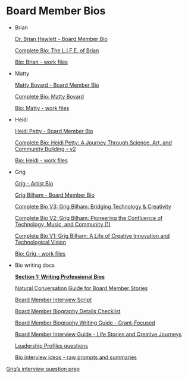 # Board Member Bios

- Brian
    
    [Dr. Brian Hewlett - Board Member Bio](Board%20Member%20Bios%2014afaa2a7b8a80a58161c7b2f9f19e3b/Dr%20Brian%20Hewlett%20-%20Board%20Member%20Bio%20197faa2a7b8a8029ba44dfe99c9ca765.md)
    
    [Complete Bio: The L.I.F.E. of Brian](Board%20Member%20Bios%2014afaa2a7b8a80a58161c7b2f9f19e3b/Complete%20Bio%20The%20L%20I%20F%20E%20of%20Brian%2015afaa2a7b8a808aa1a5d9566e15bbb5.md)
    
    [Bio: Brian - work files](Board%20Member%20Bios%2014afaa2a7b8a80a58161c7b2f9f19e3b/Bio%20Brian%20-%20work%20files%20197faa2a7b8a8019b3bde44c0bcac8cd.md)
    
- Matty
    
    [Matty Bovard - Board Member Bio](Board%20Member%20Bios%2014afaa2a7b8a80a58161c7b2f9f19e3b/Matty%20Bovard%20-%20Board%20Member%20Bio%20197faa2a7b8a8026a9b5d4e313d49695.md)
    
    [Complete Bio: Matty Bovard](Board%20Member%20Bios%2014afaa2a7b8a80a58161c7b2f9f19e3b/Complete%20Bio%20Matty%20Bovard%2018cfaa2a7b8a80129f43e5604f7e41f3.md)
    
    [Bio: Matty - work files](Board%20Member%20Bios%2014afaa2a7b8a80a58161c7b2f9f19e3b/Bio%20Matty%20-%20work%20files%20197faa2a7b8a803e8649d2f675f4a366.md)
    
- Heidi
    
    [Heidi Petty - Board Member Bio](Board%20Member%20Bios%2014afaa2a7b8a80a58161c7b2f9f19e3b/Heidi%20Petty%20-%20Board%20Member%20Bio%20197faa2a7b8a80b0a5c1cf23b5bb9629.md)
    
    [Complete Bio: Heidi Petty: A Journey Through Science, Art, and Community Building - v2](Board%20Member%20Bios%2014afaa2a7b8a80a58161c7b2f9f19e3b/Complete%20Bio%20Heidi%20Petty%20A%20Journey%20Through%20Science%20197faa2a7b8a80e9a3caf48f30eae75a.md)
    
    [Bio: Heidi - work files](Board%20Member%20Bios%2014afaa2a7b8a80a58161c7b2f9f19e3b/Bio%20Heidi%20-%20work%20files%2014afaa2a7b8a806188d3eee55990bcc4.md)
    
- Grig
    
    [Grig - Artist Bio](Board%20Member%20Bios%2014afaa2a7b8a80a58161c7b2f9f19e3b/Grig%20-%20Artist%20Bio%201c6faa2a7b8a80dcb177dba125e8e375.md)
    
    [Grig Bilham - Board Member Bio](Board%20Member%20Bios%2014afaa2a7b8a80a58161c7b2f9f19e3b/Grig%20Bilham%20-%20Board%20Member%20Bio%201acfaa2a7b8a8016a499d34020a4d5d2.md)
    
    [Complete Bio V3: Grig Bilham: Bridging Technology & Creativity](Board%20Member%20Bios%2014afaa2a7b8a80a58161c7b2f9f19e3b/Complete%20Bio%20V3%20Grig%20Bilham%20Bridging%20Technology%20&%20%201acfaa2a7b8a800f98b7ecf550e27b56.md)
    
    [Complete Bio V2: Grig Bilham: Pioneering the Confluence of Technology, Music, and Community (1)](Board%20Member%20Bios%2014afaa2a7b8a80a58161c7b2f9f19e3b/Complete%20Bio%20V2%20Grig%20Bilham%20Pioneering%20the%20Conflue%201acfaa2a7b8a80649793ee43d6dbf098.md)
    
    [Complete Bio V1: Grig Bilham: A Life of Creative Innovation and Technological Vision](Board%20Member%20Bios%2014afaa2a7b8a80a58161c7b2f9f19e3b/Complete%20Bio%20V1%20Grig%20Bilham%20A%20Life%20of%20Creative%20Inn%201acfaa2a7b8a80a692bdf52f48860da7.md)
    
    [Bio: Grig - work files](Board%20Member%20Bios%2014afaa2a7b8a80a58161c7b2f9f19e3b/Bio%20Grig%20-%20work%20files%2014afaa2a7b8a801eba25d486053c85a3.md)
    

- Bio writing docs
    
    [**Section 1: Writing Professional Bios**](Board%20Member%20Bios%2014afaa2a7b8a80a58161c7b2f9f19e3b/Section%201%20Writing%20Professional%20Bios%2015afaa2a7b8a8091991fc0da4fe904e0.md)
    
    [Natural Conversation Guide for Board Member Stories](Board%20Member%20Bios%2014afaa2a7b8a80a58161c7b2f9f19e3b/Natural%20Conversation%20Guide%20for%20Board%20Member%20Storie%20154faa2a7b8a8060b7c1e057c47b0ec7.md)
    
    [Board Member Interview Script](Board%20Member%20Bios%2014afaa2a7b8a80a58161c7b2f9f19e3b/Board%20Member%20Interview%20Script%20154faa2a7b8a8000b6bbc0507edf0d7c.md)
    
    [Board Member Biography Details Checklist](Board%20Member%20Bios%2014afaa2a7b8a80a58161c7b2f9f19e3b/Board%20Member%20Biography%20Details%20Checklist%20154faa2a7b8a80349cade6fe74d896ad.md)
    
    [Board Member Biography Writing Guide - Grant-Focused](Board%20Member%20Bios%2014afaa2a7b8a80a58161c7b2f9f19e3b/Board%20Member%20Biography%20Writing%20Guide%20-%20Grant-Focus%20ad3de7502e4e44d7a118a3840ad4bc12.md)
    
    [Board Member Interview Guide - Life Stories and Creative Journeys](Board%20Member%20Bios%2014afaa2a7b8a80a58161c7b2f9f19e3b/Board%20Member%20Interview%20Guide%20-%20Life%20Stories%20and%20Cr%209cb0906af8594cada0e15f948f911506.md)
    
    [Leadership Profiles questions](Board%20Member%20Bios%2014afaa2a7b8a80a58161c7b2f9f19e3b/Leadership%20Profiles%20questions%20139faa2a7b8a8072ad88e7626ebf5201.md)
    
    [Bio interview ideas - raw prompts and summaries](Board%20Member%20Bios%2014afaa2a7b8a80a58161c7b2f9f19e3b/Bio%20interview%20ideas%20-%20raw%20prompts%20and%20summaries%20154faa2a7b8a80bbb085d01a19f90ba2.md)
    

[Grig’s interview question prep](Board%20Member%20Bios%2014afaa2a7b8a80a58161c7b2f9f19e3b/Grig%E2%80%99s%20interview%20question%20prep%20154faa2a7b8a808896d1d3675118d994.md)